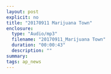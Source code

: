 ```yaml
---
layout: post
explicit: no
title: "20170911 Marijuana Town"
enclosure:
  type: "Audio/mp3"
  filename: "20170911_Marijuana Town"
  duration: "00:00:43"
  description: ""
summary:
tags: ap_news
---
```



